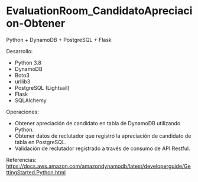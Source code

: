 # EvaluationRoom_CandidatoApreciacion-Obtener
 Python + DynamoDB + PostgreSQL + Flask

Desarrollo:
- Python 3.8
- DynamoDB
- Boto3
- urllib3
- PostgreSQL (Lightsail)
- Flask
- SQLAlchemy

Operaciones:
- Obtener apreciación de candidato en tabla de DynamoDB utilizando Python.
- Obtener datos de reclutador que registró la apreciación de candidato de tabla en PostgreSQL.
- Validación de reclutador registrado a través de consumo de API Restful.

Referencias:
https://docs.aws.amazon.com/amazondynamodb/latest/developerguide/GettingStarted.Python.html
